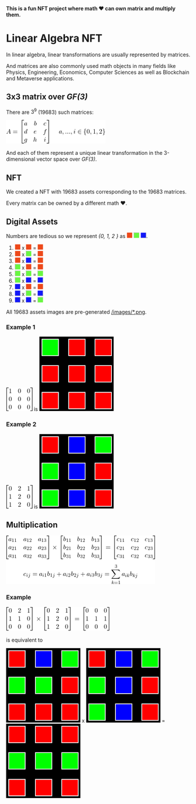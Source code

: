 
**This is a fun NFT project where math ❤️ can own matrix and multiply them.**

# Linear Algebra NFT

In linear algebra, linear transformations are usually represented by matrices.

And matrices are also commonly used math objects in many fields like Physics, Engineering, Economics, Computer Sciences as well as Blockchain and Metaverse applications.

## 3x3 matrix over *GF(3)*

There are $3^9$ (19683) such matrices:

![matrix_def](doc/matrix_def.png)

And each of them represent a unique linear transformation in the 3-dimensional vector space over *GF(3)*.

## NFT

We created a NFT with 19683 assets corresponding to the 19683 matrices.

Every matrix can be owned by a different math ❤️.

## Digital Assets

Numbers are tedious so we represent *{0, 1, 2 }* as ![r](doc/red.jpg) ![g](doc/green.jpg) ![b](doc/blue.jpg).

1. ![r](doc/red.jpg) x ![r](doc/red.jpg) = ![r](doc/red.jpg)
2. ![r](doc/red.jpg) x ![g](doc/green.jpg) = ![r](doc/red.jpg)
3. ![r](doc/red.jpg) x ![b](doc/blue.jpg) = ![r](doc/red.jpg)
4. ![g](doc/green.jpg) x ![r](doc/red.jpg) = ![r](doc/red.jpg)
5. ![g](doc/green.jpg) x ![g](doc/green.jpg) = ![g](doc/green.jpg)
6. ![g](doc/green.jpg) x ![b](doc/blue.jpg) = ![b](doc/blue.jpg)
7. ![b](doc/blue.jpg) x ![r](doc/red.jpg) = ![r](doc/red.jpg)
8. ![b](doc/blue.jpg) x ![g](doc/green.jpg) = ![b](doc/blue.jpg)
9. ![b](doc/blue.jpg) x ![b](doc/blue.jpg) = ![g](doc/green.jpg)

All 19683 assets images are pre-generated [/images/*.png](/images/).

### Example 1

![example_1](doc/example_1.png) is ![#1](images/1.png)

### Example 2

![example_2](doc/example_2.png) is ![#5307](images/5307.png)


## Multiplication

![matrix_mul_def](doc/matrix_mul_def.png)

### Example

![matrix_mul](doc/matrix_mul.png)

is equivalent to 

![#1](images/123.png) x ![#5307](images/5307.png) = ![#5307](images/351.png)
